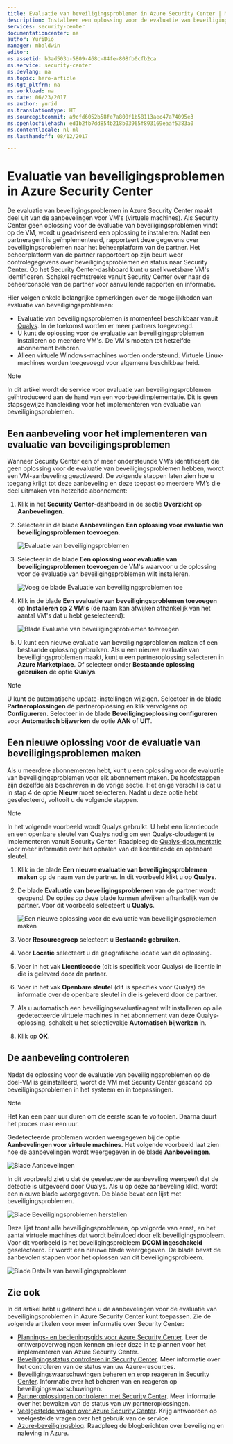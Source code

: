 ```yaml
---
title: Evaluatie van beveiligingsproblemen in Azure Security Center | Microsoft Docs
description: Installeer een oplossing voor de evaluatie van beveiligingsproblemen om aanbevelingen te krijgen in Azure Security Center waarmee u uw virtuele machines kunt beveiligen.
services: security-center
documentationcenter: na
author: YuriDio
manager: mbaldwin
editor: 
ms.assetid: b3ad503b-5809-468c-84fe-808fb0cfb2ca
ms.service: security-center
ms.devlang: na
ms.topic: hero-article
ms.tgt_pltfrm: na
ms.workload: na
ms.date: 06/23/2017
ms.author: yurid
ms.translationtype: HT
ms.sourcegitcommit: a9cfd6052b58fe7a800f1b58113aec47a74095e3
ms.openlocfilehash: ed1b2fb7dd854b218b03965f893169eaaf5383a0
ms.contentlocale: nl-nl
ms.lasthandoff: 08/12/2017

---
```

# <a name="vulnerability-assessment-in-azure-security-center"></a>Evaluatie van beveiligingsproblemen in Azure Security Center

De evaluatie van beveiligingsproblemen in Azure Security Center maakt deel uit van de aanbevelingen voor VM's (virtuele machines). Als Security Center geen oplossing voor de evaluatie van beveiligingsproblemen vindt op de VM, wordt u geadviseerd een oplossing te installeren. Nadat een partneragent is geïmplementeerd, rapporteert deze gegevens over beveiligingsproblemen naar het beheerplatform van de partner. Het beheerplatform van de partner rapporteert op zijn beurt weer controlegegevens over beveiligingsproblemen en status naar Security Center. Op het Security Center-dashboard kunt u snel kwetsbare VM's identificeren. Schakel rechtstreeks vanuit Security Center over naar de beheerconsole van de partner voor aanvullende rapporten en informatie.

Hier volgen enkele belangrijke opmerkingen over de mogelijkheden van evaluatie van beveiligingsproblemen:

* Evaluatie van beveiligingsproblemen is momenteel beschikbaar vanuit [Qualys](https://www.qualys.com/lp/azure). In de toekomst worden er meer partners toegevoegd.
* U kunt de oplossing voor de evaluatie van beveiligingsproblemen installeren op meerdere VM's. De VM's moeten tot hetzelfde abonnement behoren.
* Alleen virtuele Windows-machines worden ondersteund. Virtuele Linux-machines worden toegevoegd voor algemene beschikbaarheid.

> [!NOTE]
> In dit artikel wordt de service voor evaluatie van beveiligingsproblemen geïntroduceerd aan de hand van een voorbeeldimplementatie. Dit is geen stapsgewijze handleiding voor het implementeren van evaluatie van beveiligingsproblemen.
>

## <a name="implement-a-vulnerability-assessment-recommendation"></a>Een aanbeveling voor het implementeren van evaluatie van beveiligingsproblemen
Wanneer Security Center een of meer ondersteunde VM’s identificeert die geen oplossing voor de evaluatie van beveiligingsproblemen hebben, wordt een VM-aanbeveling geactiveerd. De volgende stappen laten zien hoe u toegang krijgt tot deze aanbeveling en deze toepast op meerdere VM’s die deel uitmaken van hetzelfde abonnement:

1. Klik in het **Security Center**-dashboard in de sectie **Overzicht** op **Aanbevelingen**.
2. Selecteer in de blade **Aanbevelingen** **Een oplossing voor evaluatie van beveiligingsproblemen toevoegen**.

    ![Evaluatie van beveiligingsproblemen](./media/security-center-vulnerability-assessment-recommendations/security-center-vulnerability-assessment-fig1-new.png)
3. Selecteer in de blade **Een oplossing voor evaluatie van beveiligingsproblemen toevoegen** de VM's waarvoor u de oplossing voor de evaluatie van beveiligingsproblemen wilt installeren.

    ![Voeg de blade Evaluatie van beveiligingsproblemen toe](./media/security-center-vulnerability-assessment-recommendations/security-center-vulnerability-assessment-fig2-new.png)
4. Klik in de blade **Een evaluatie van beveiligingsproblemen toevoegen** op **Installeren op 2 VM‘s** (de naam kan afwijken afhankelijk van het aantal VM's dat u hebt geselecteerd):

    ![Blade Evaluatie van beveiligingsproblemen toevoegen](./media/security-center-vulnerability-assessment-recommendations/security-center-vulnerability-assessment-fig3-new.png)
5. U kunt een nieuwe evaluatie van beveiligingsproblemen maken of een bestaande oplossing gebruiken. Als u een nieuwe evaluatie van beveiligingsproblemen maakt, kunt u een partneroplossing selecteren in **Azure Marketplace**. Of selecteer onder **Bestaande oplossing gebruiken** de optie **Qualys**.

> [!NOTE]
> U kunt de automatische update-instellingen wijzigen. Selecteer in de blade **Partneroplossingen** de partneroplossing en klik vervolgens op **Configureren**. Selecteer in de blade **Beveiligingsoplossing configureren** voor **Automatisch bijwerken** de optie **AAN** of **UIT**. 

## <a name="create-a-new-vulnerability-assessment-solution"></a>Een nieuwe oplossing voor de evaluatie van beveiligingsproblemen maken
Als u meerdere abonnementen hebt, kunt u een oplossing voor de evaluatie van beveiligingsproblemen voor elk abonnement maken. De hoofdstappen zijn dezelfde als beschreven in de vorige sectie. Het enige verschil is dat u in stap 4 de optie **Nieuw** moet selecteren. Nadat u deze optie hebt geselecteerd, voltooit u de volgende stappen.

> [!NOTE]
> In het volgende voorbeeld wordt Qualys gebruikt. U hebt een licentiecode en een openbare sleutel van Qualys nodig om een Qualys-cloudagent te implementeren vanuit Security Center. Raadpleeg de [Qualys-documentatie](https://community.qualys.com/docs/DOC-5823-deploying-qualys-cloud-agents-from-microsoft-azure-security-center) voor meer informatie over het ophalen van de licentiecode en openbare sleutel.


1. Klik in de blade **Een nieuwe evaluatie van beveiligingsproblemen maken** op de naam van de partner. In dit voorbeeld klikt u op **Qualys**.
2. De blade **Evaluatie van beveiligingsproblemen** van de partner wordt geopend. De opties op deze blade kunnen afwijken afhankelijk van de partner. Voor dit voorbeeld selecteert u **Qualys**.

    ![Een nieuwe oplossing voor de evaluatie van beveiligingsproblemen maken](./media/security-center-vulnerability-assessment-recommendations/security-center-vulnerability-assessment-fig4-new.png)
3. Voor **Resourcegroep** selecteert u **Bestaande gebruiken**.
4. Voor **Locatie** selecteert u de geografische locatie van de oplossing.
5. Voer in het vak **Licentiecode** (dit is specifiek voor Qualys) de licentie in die is geleverd door de partner.
6. Voer in het vak **Openbare sleutel** (dit is specifiek voor Qualys) de informatie over de openbare sleutel in die is geleverd door de partner.
7. Als u automatisch een beveiligingsevaluatieagent wilt installeren op alle gedetecteerde virtuele machines in het abonnement van deze Qualys-oplossing, schakelt u het selectievakje **Automatisch bijwerken** in.
8. Klik op **OK**.

## <a name="review-the-recommendation"></a>De aanbeveling controleren
Nadat de oplossing voor de evaluatie van beveiligingsproblemen op de doel-VM is geïnstalleerd, wordt de VM met Security Center gescand op beveiligingsproblemen in het systeem en in toepassingen.

> [!NOTE]
> Het kan een paar uur duren om de eerste scan te voltooien. Daarna duurt het proces maar een uur.
>
>

Gedetecteerde problemen worden weergegeven bij de optie **Aanbevelingen voor virtuele machines**. Het volgende voorbeeld laat zien hoe de aanbevelingen wordt weergegeven in de blade **Aanbevelingen**.

![Blade Aanbevelingen](./media/security-center-vulnerability-assessment-recommendations/security-center-vulnerability-assessment-fig5-new.png)

In dit voorbeeld ziet u dat de geselecteerde aanbeveling weergeeft dat de detectie is uitgevoerd door Qualys. Als u op deze aanbeveling klikt, wordt een nieuwe blade weergegeven. De blade bevat een lijst met beveiligingsproblemen.

![Blade Beveiligingsproblemen herstellen](./media/security-center-vulnerability-assessment-recommendations/security-center-vulnerability-assessment-fig6-new.png)

Deze lijst toont alle beveiligingsproblemen, op volgorde van ernst, en het aantal virtuele machines dat wordt beïnvloed door elk beveiligingsprobleem. Voor dit voorbeeld is het beveiligingsprobleem **DCOM ingeschakeld** geselecteerd. Er wordt een nieuwe blade weergegeven. De blade bevat de aanbevolen stappen voor het oplossen van dit beveiligingsprobleem.

![Blade Details van beveiligingsprobleem](./media/security-center-vulnerability-assessment-recommendations/security-center-vulnerability-assessment-fig7-new.png)

## <a name="see-also"></a>Zie ook

In dit artikel hebt u geleerd hoe u de aanbevelingen voor de evaluatie van beveiligingsproblemen in Azure Security Center kunt toepassen. Zie de volgende artikelen voor meer informatie over Security Center:

* [Plannings- en bedieningsgids voor Azure Security Center](security-center-planning-and-operations-guide.md). Leer de ontwerpoverwegingen kennen en leer deze in te plannen voor het implementeren van Azure Security Center.
* [Beveiligingsstatus controleren in Security Center](security-center-monitoring.md). Meer informatie over het controleren van de status van uw Azure-resources.
* [Beveiligingswaarschuwingen beheren en erop reageren in Security Center](security-center-managing-and-responding-alerts.md). Informatie over het beheren van en reageren op beveiligingswaarschuwingen.
* [Partneroplossingen controleren met Security Center](security-center-partner-solutions.md). Meer informatie over het bewaken van de status van uw partneroplossingen.
* [Veelgestelde vragen over Azure Security Center](security-center-faq.md). Krijg antwoorden op veelgestelde vragen over het gebruik van de service.
* [Azure-beveiligingsblog](http://blogs.msdn.com/b/azuresecurity/). Raadpleeg de blogberichten over beveiliging en naleving in Azure.

